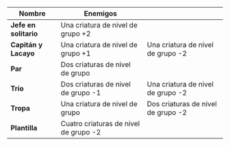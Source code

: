 | Nombre                | Enemigos                              |                                    |
| --------------------- | ------------------------------------- | ---------------------------------- |
| **Jefe en solitario** | Una criatura de nivel de grupo +2     |                                    |
| **Capitán y Lacayo**  | Una criatura de nivel de grupo +1     | Una criatura de nivel de grupo -2  |
| **Par**               | Dos criaturas de nivel de grupo       |                                    |
| **Trío**              | Dos criaturas de nivel de grupo -1    | Una criatura de nivel de grupo -2  |
| **Tropa**             | Una criatura de nivel de grupo        | Dos criaturas de nivel de grupo -2 |
| **Plantilla**         | Cuatro criaturas de nivel de grupo -2 |                                    |
